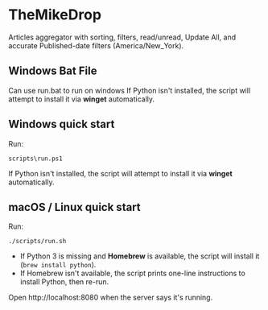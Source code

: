 # TheMikeDrop
Articles aggregator with sorting, filters, read/unread, Update All, and accurate Published-date filters (America/New_York).

## Windows Bat File

Can use run.bat to run on windows
If Python isn't installed, the script will attempt to install it via **winget** automatically.

## Windows quick start
Run:
```
scripts\run.ps1
```
If Python isn't installed, the script will attempt to install it via **winget** automatically.

## macOS / Linux quick start
Run:
```
./scripts/run.sh
```
- If Python 3 is missing and **Homebrew** is available, the script will install it (`brew install python`).
- If Homebrew isn't available, the script prints one-line instructions to install Python, then re-run.

Open http://localhost:8080 when the server says it's running.
